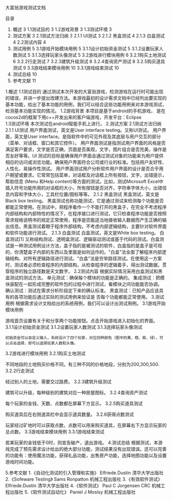 
大富翁游戏测试文档



目录
1. 概述	3
1.1测试目的	3
1.2游戏背景	3
1.3测试环境	3
2. 测试方案	3
2.1测试方法归纳	3
2.1.1 UI测试	3
2.1.2 黑盒测试	4
2.1.3 白盒测试	4
2.2测试内容	4
3. 测试用例	5
3.1游戏开始模块用例	5
3.1.1设计初始资金测试	5
3.1.2设置玩家人数测试	5
3.1.3选择玩家头像测试	5
3.2游戏进行模块用例	6
3.2.1购买土地测试	6
3.2.2行走测试	7
3.2.3建筑升级测试	8
3.2.4查询资产测试	8
  3.2.5购买道具测试	9
3.3游戏结束模块用例	10
3.3.1游戏结束测试	10
4. 测试总结	10
5. 参考文献	11








1.概述
 1.1测试目的
     通过测试本次开发的大富翁游戏，检测游戏在运行时可能出现的错误，并进一步提出改建方法。本游戏最初的设计需求文档中已经列出要实现的基本功能，给出了基本功能的用例，我们可以结合这些功能用例来对本游戏测试，检测基本功能实现的情况。
 1.2游戏背景
    本项目是基于android的手机游戏， 是在cocos2d的框架下用c++开发出来的客户端游戏，开发平台：Eclipse  
 1.3测试环境
    本次测试在android智能手机上进行。
2.测试方案
 2.1测试方法归纳
  2.1.1 UI测试
用户界面测试，英文是User interface testing。又称UI测试。
用户界面，英文是User interface。是指软件中的可见外观及其底层与用户交互的部分（菜单、对话框、窗口和其它控件）。
用户界面测试是指测试用户界面的风格是否满足客户要求，文字是否正确，页面是否美观，文字，图片组合是否完美，操作是否友好等等。UI 测试的目标是确保用户界面会通过测试对象的功能来为用户提供相应的访问或浏览功能。确保用户界面符合公司或行业的标准。包括用户友好性、人性化、易操作性测试。
用户界面测试用户分析软件用户界面的设计是否合乎用户期望或要求。它常常包括菜单，对话框及对话框上所有按钮，文字，出错提示，帮助信息 (Menu 和Help content)等方面的测试。比如，测试Microsoft Excel中插入符号功能所用的对话框的大小，所有按钮是否对齐，字符串字体大小，出错信息内容和字体大小，工具栏位置/图标等等。
  2.1.2 黑盒测试
    黑盒测试，英文是Black box testing。
黑盒测试也称功能测试，它是通过测试来检测每个功能是否都能正常使用。在测试中，把程序看作一个不能打开的黑盒子，在完全不考虑程序内部结构和内部特性的情况下，在程序接口进行测试，它只检查程序功能是否按照需求规格说明书的规定正常使用，程序是否能适当地接收输入数据而产生正确的输出信息。黑盒测试着眼于程序外部结构，不考虑内部逻辑结构，主要针对软件界面和软件功能进行测试。
  2.1.3 白盒测试
   白盒测试，英文是White box testing。
   白盒测试[1] 又称结构测试、透明盒测试、逻辑驱动测试或基于代码的测试。白盒测试是一种测试用例设计方法，盒子指的是被测试的软件，白盒指的是盒子是可视的，你清楚盒子内部的东西以及里面是如何运作的。"白盒"法全面了解程序内部逻辑结构、对所有逻辑路径进行测试。"白盒"法是穷举路径测试。在使用这一方案时，测试者必须检查程序的内部结构，从检查程序的逻辑着手，得出测试数据。贯穿程序的独立路径数是天文数字。
 2.2测试内容
根据实际情况采用白盒测试和黑盒测试的测试方法。
     单元测试：确保每个模块的功能是正确的。
集成测试：把模块装配在一起形成完整的软件包的过程中进行测试，看模块之间功能能否协调。
确认测试：测试在需求分析阶段定下来的确认标准。
黑盒测试：已知产品应该具有的各项功能后通过实际的测试用例来验证是	            否每个功能都能正常使用。
3.测试用例
     根据需求设计文档给出的系统用例，我们可以设计出测试用例。
 3.1游戏开始模块用例
  
游戏首页设置有关于和分享两个功能按钮。点击开始游戏进入初始化的界面。
  3.1.1设计初始资金测试
  3.1.2设置玩家人数测试
  3.1.3选择玩家头像测试

    初始资金可以自定义输入，系统设计了四个玩家，对应四种颜色（图中的黄、橙、紫、绿），可以点击选择，即可以选择玩家人数和头像。
 3.2游戏进行模块用例
  3.2.1购买土地测试



不同地段的土地购买价格不同，有三种不同的价格地段，分别为200,300,500.
  3.2.2行走测试

经过别人的土地，需要交过路费。
  3.2.3建筑升级测试

建筑可以升级，每种级别的建筑对应一种房屋图标。
  3.2.4查询资产测试

每个玩家的金钱、天数、点数都在屏幕下方显示。
  3.2.5购买道具测试

购买道具后在右侧道具栏中会显示道具数量。
3.2.6获得点数测试

玩家经过矿地时可以获取点数，点数可以用来购买道具，在屏幕右下方显示玩家的总点数。
 3.3游戏结束模块用例
  3.3.1游戏结束测试

若某玩家的金钱低于0时，则宣告破产，退出游戏。
4.测试总结
   根据测试，本游戏完成了预先需求设计给出的绝大部分功能，测试结果没有出现错误。还可以完善的功能有：使用魔法功能，获得礼品功能，出售房产功能，选择地图功能以及设置游戏时间功能。

5.参考文献
1.《自动化测试的引入管理和实施》    Elfriede.Dustin   清华大学出版社
2.《Sofeware Testing》     Sams Ronpatton   机械工程出版社
3.《有效软件测试》      Elfriede.Dustin   清华大学出版社
4.《软件测试》        Paul C Jorgensen CRC    机械工程出版社
5.《软件测试自动化》     Paniel J Moslsy      机械工程出版社
